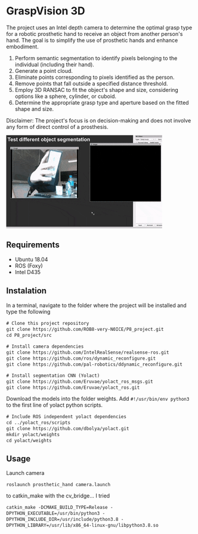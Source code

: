 # GraspVision 3D
The project uses an Intel depth camera to determine the optimal grasp type for a robotic prosthetic hand to receive an object from another person's hand. The goal is to simplify the use of prosthetic hands and enhance embodiment.

1. Perform semantic segmentation to identify pixels belonging to the individual (including their hand). 
2. Generate a point cloud.
3. Eliminate points corresponding to pixels identified as the person.
4. Remove points that fall outside a specified distance threshold.
5. Employ 3D RANSAC to fit the object's shape and size, considering options like a sphere, cylinder, or cuboid.
6. Determine the appropriate grasp type and aperture based on the fitted shape and size.

Disclaimer: The project's focus is on decision-making and does not involve any form of direct control of a prosthesis.

<img title="Depth map object segmentation" alt="Alt text" src="/camera_tests.gif">


## Requirements
- Ubuntu 18.04
- ROS (Foxy)
- Intel D435

## Instalation
In a terminal, navigate to the folder where the project will be installed and type the following
```
# Clone this project repository
git clone https://github.com/ROB8-very-N0ICE/P8_project.git
cd P8_project/src
```

```
# Install camera dependencies
git clone https://github.com/IntelRealSense/realsense-ros.git
git clone https://github.com/ros/dynamic_reconfigure.git
git clone https://github.com/pal-robotics/ddynamic_reconfigure.git
```
```
# Install segmentation CNN (Yolact)
git clone https://github.com/Eruvae/yolact_ros_msgs.git
git clone https://github.com/Eruvae/yolact_ros.git
```

Download the models into the folder weights.
Add `#!/usr/bin/env python3` to the first line of yolact python scripts.
```
# Include ROS independent yolact dependencies
cd ../yolact_ros/scripts
git clone https://github.com/dbolya/yolact.git
mkdir yolact/weights
cd yolact/weights
```

## Usage
Launch camera
```
roslaunch prosthetic_hand camera.launch
```

to catkin_make with the cv_bridge... I tried
```
catkin_make -DCMAKE_BUILD_TYPE=Release -DPYTHON_EXECUTABLE=/usr/bin/python3 -DPYTHON_INCLUDE_DIR=/usr/include/python3.8 -DPYTHON_LIBRARY=/usr/lib/x86_64-linux-gnu/libpython3.8.so
```